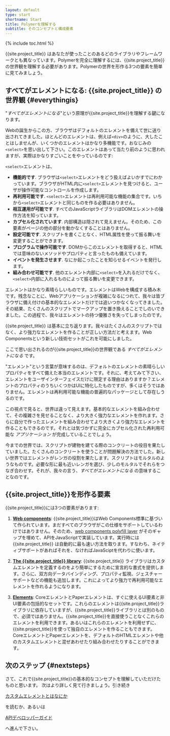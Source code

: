 ```yaml
---
layout: default
type: start
shortname: Start
title: Polymerを理解する
subtitle: そのコンセプトと構成要素
---
```


{% include toc.html %}

{{site.project_title}} はあなたが使ったことのあるどのライブラリやフレームワークとも異なっています。Polymerを完全に理解するには、{{site.project_title}}の世界観を理解する必要があります。Polymerの世界を形作る3つの要素を簡単に見てみましょう。

## すべてがエレメントになる: {{site.project_title}} の世界観 {#everythingis}

"_すべてがエレメントになる_"という原理が{{site.project_title}}を理解する鍵になります。

Webの誕生からこの方、ブラウザはデフォルトのエレメントを備えて世に送り出されてきました。ほとんどのエレメントは、例えば`<div>`のように、大したことはしませんが、いくつかのエレメントはかなり多機能です。おなじみの`<select>`を思い出して下さい。このエレメントはあって当たり前のように思われますが、実際はかなりすごいことをやっているのです:

`<select>`エレメントは、

- **機能的です**. ブラウザは`<select>`エレメントをどう扱えばよいかすでにわかっています。ブラウザがHTML内に`<select>`エレメントを見つけると、ユーザが操作可能なコントロールを作成します。
- **再利用可能です**. `<select>`エレメントは再利用可能な機能の集合です。いちから`<select>`エレメントと同じものを作る必要はありません。 
- **相互運用が可能です**. すべてのJavaScriptライブラリはDOMエレメントの操作方法を知っています。
- **カプセル化されています**. 内部構造は隠されて見えません。そのため、この要素がページの他の部分を動かなくすることはありません。
- **設定可能です**. スクリプトを書くことなく、HTML属性を使って振る舞いを変更することができます。
- **プログラムで操作可能です**. DOMからこのエレメントを取得すると、HTMLでは意味のないメソッドやプロパティと言ったものも備えています。
- **イベントを発生させます**. なにか起こったことを知らせるイベントを発行します。
- **組み合わせ可能です**. 他のエレメント内部に`<select>`を入れるだけでなく、`<select>`内部に入れるものによって振る舞いを変更できます。

エレメントはかなり素晴らしいものです。エレメントはWebを構成する積み木です。残念なことに、Webアプリケーションが複雑になるにつれて、我々は皆ブラウザに備え付けの基本的なエレメントだけでは追いつかなくなってきました。その結果、たくさんのスクリプトでマークアップを置き換えることでしのいできました。この過程で、我々はエレメントの持つ優雅さを失ってしまったのです。

{{site.project_title}} は基本に立ち返ります。我々はたくさんのスクリプトではなく、より強力なエレメントを作ることが正しい方法だと考えます。Web Componentsという新しい技術セットがこれを可能にしました。

ここで思い出されるのが{{site.project_title}}の世界観である _すべてがエレメントになる_ です。

"エレメント"という言葉が意味するのは、デフォルトのエレメントの素晴らしいプロパティをすべて備えた本当のエレメントです。それに、考えてみて下さい、エレメントをユーザインターフェイスだけに限定する理由はありますか？エレメントのプロパティのうちいくつかはUIに特化したものですが、多くはそうではありません。エレメントは再利用可能な機能の普遍的なパッケージとして存在しうるのです。

この視点で見ると、世界は違って見えます。基本的なエレメントを組み合わせて、その複雑さを見せることなく、より大きく強力なエレメントを作れます。さらに自分で作ったエレメントを組み合わせてより大きくより強力なエレメントを作ることもできるのです。それとは気づかずに完全にカプセル化された再利用可能な _アプリケーション_ が完成していることでしょう。

今までの世界では、スクリプトが建物を建てる際のコンクリートの役目を果たしていました。たくさんのコンクリートを使うことが問題解決の方法でした。新しい世界ではエレメントがレンガの役割を果たします。スクリプトはモルタルのようなものです。必要な形に最も近いレンガを選び、少しのモルタルでそれらをつなぎ合わせす。それが、我々の言う、_すべてがエレメントになる_ の意味することなのです。


## {{site.project_title}}を形作る要素

{{site.project_title}}には3つの要素があります:

1. **[Web components](/docs/start/platform.html)**: {{site.project_title}}はWeb Components標準に基づいて作られています。まだすべてのブラウザがこの仕様をサポートしているわけではありません。そのため、[web components polyfill layer](/docs/start/platform.html) がそのギャップを埋めて、APIをJavaScriptで実装しています。実行時には {{site.project_title}} は自動的に最も速い方法を取ります。すなわち、ネイティブサポートがあればそれを、なければJavaSciptを代わりに使います。

1. **[The {{site.project_title}} library](/docs/start/creatingelements.html)**: {{site.project_title}} ライブラリはカスタムエレメントを定義するのをより簡単にするために宣言的な書式を提供します。さらに、双方向データバインディング、プロパティ監視、ジェスチャーサポートなどの機能も追加します。これによってより強力で再利用可能なエレメントを作れるようになります。

1. **[Elements](/docs/start/usingelements.html)**: CoreエレメントとPaperエレメントは、すぐに使えるUI要素と非UI要素の包括的なセットです。これらのエレメントは{{site.project_title}}ライブラリに依存していますが、{{site.project_title}}ライブラリとは別のもので、必須ではありません。{{site.project_title}}を直接使うことなくこれらのエレメントを利用できます。あるいはこれらのエレメントを利用せずに、{{site.project_title}}を使って独自のエレメントを作ることもできます。
CoreエレメントとPaperエレメントを、デフォルトのHTMLエレメントや他のカスタムエレメントと混ぜあわせたり組み合わせたりすることができます。

## 次のステップ {#nextsteps}

さて、これで{{site.project_title}}の基本的なコンセプトを理解していただけたものと思います。
次はより詳しく見て行きましょう。引き続き

<a href="/platform/custom-elements.html">
  <paper-button raised><core-icon icon="arrow-forward"></core-icon>カスタムエレメントとはなにか</paper-button>
</a>

を読むか、あるいは

<a href="/docs/polymer/polymer.html">
  <paper-button raised><core-icon icon="arrow-forward"></core-icon>APIデベロッパーガイド</paper-button>
</a>

へ進んで下さい。
